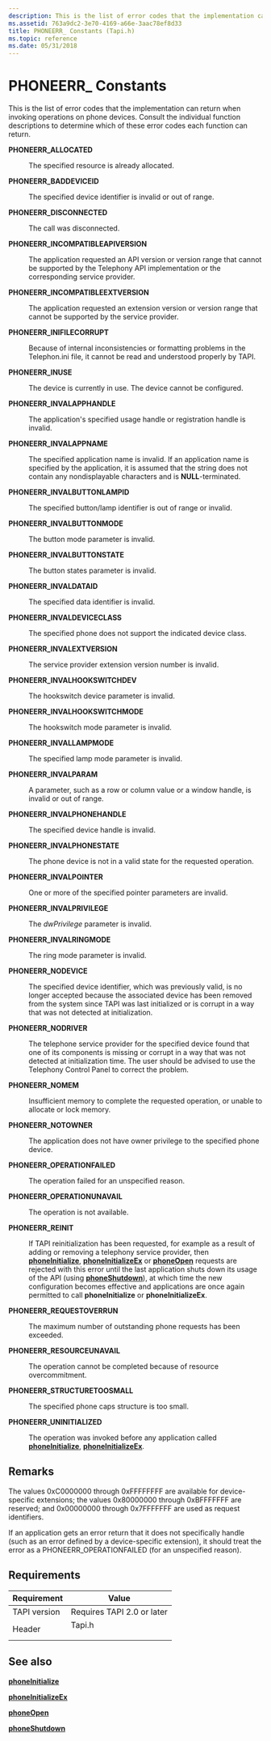 ```yaml
---
description: This is the list of error codes that the implementation can return when invoking operations on phone devices. Consult the individual function descriptions to determine which of these error codes each function can return.
ms.assetid: 763a9dc2-3e70-4169-a66e-3aac78ef8d33
title: PHONEERR_ Constants (Tapi.h)
ms.topic: reference
ms.date: 05/31/2018
---
```


# PHONEERR\_ Constants

This is the list of error codes that the implementation can return when invoking operations on phone devices. Consult the individual function descriptions to determine which of these error codes each function can return.

<dl> <dt>

<span id="PHONEERR_ALLOCATED"></span><span id="phoneerr_allocated"></span>**PHONEERR\_ALLOCATED**
</dt> <dd> <dl> <dt>



The specified resource is already allocated.


</dt> </dl> </dd> <dt>

<span id="PHONEERR_BADDEVICEID"></span><span id="phoneerr_baddeviceid"></span>**PHONEERR\_BADDEVICEID**
</dt> <dd> <dl> <dt>



The specified device identifier is invalid or out of range.


</dt> </dl> </dd> <dt>

<span id="PHONEERR_DISCONNECTED"></span><span id="phoneerr_disconnected"></span>**PHONEERR\_DISCONNECTED**
</dt> <dd> <dl> <dt>



The call was disconnected.


</dt> </dl> </dd> <dt>

<span id="PHONEERR_INCOMPATIBLEAPIVERSION"></span><span id="phoneerr_incompatibleapiversion"></span>**PHONEERR\_INCOMPATIBLEAPIVERSION**
</dt> <dd> <dl> <dt>



The application requested an API version or version range that cannot be supported by the Telephony API implementation or the corresponding service provider.


</dt> </dl> </dd> <dt>

<span id="PHONEERR_INCOMPATIBLEEXTVERSION"></span><span id="phoneerr_incompatibleextversion"></span>**PHONEERR\_INCOMPATIBLEEXTVERSION**
</dt> <dd> <dl> <dt>



The application requested an extension version or version range that cannot be supported by the service provider.


</dt> </dl> </dd> <dt>

<span id="PHONEERR_INIFILECORRUPT"></span><span id="phoneerr_inifilecorrupt"></span>**PHONEERR\_INIFILECORRUPT**
</dt> <dd> <dl> <dt>



Because of internal inconsistencies or formatting problems in the Telephon.ini file, it cannot be read and understood properly by TAPI.


</dt> </dl> </dd> <dt>

<span id="PHONEERR_INUSE"></span><span id="phoneerr_inuse"></span>**PHONEERR\_INUSE**
</dt> <dd> <dl> <dt>



The device is currently in use. The device cannot be configured.


</dt> </dl> </dd> <dt>

<span id="PHONEERR_INVALAPPHANDLE"></span><span id="phoneerr_invalapphandle"></span>**PHONEERR\_INVALAPPHANDLE**
</dt> <dd> <dl> <dt>



The application's specified usage handle or registration handle is invalid.


</dt> </dl> </dd> <dt>

<span id="PHONEERR_INVALAPPNAME"></span><span id="phoneerr_invalappname"></span>**PHONEERR\_INVALAPPNAME**
</dt> <dd> <dl> <dt>



The specified application name is invalid. If an application name is specified by the application, it is assumed that the string does not contain any nondisplayable characters and is **NULL**-terminated.


</dt> </dl> </dd> <dt>

<span id="PHONEERR_INVALBUTTONLAMPID"></span><span id="phoneerr_invalbuttonlampid"></span>**PHONEERR\_INVALBUTTONLAMPID**
</dt> <dd> <dl> <dt>



The specified button/lamp identifier is out of range or invalid.


</dt> </dl> </dd> <dt>

<span id="PHONEERR_INVALBUTTONMODE"></span><span id="phoneerr_invalbuttonmode"></span>**PHONEERR\_INVALBUTTONMODE**
</dt> <dd> <dl> <dt>



The button mode parameter is invalid.


</dt> </dl> </dd> <dt>

<span id="PHONEERR_INVALBUTTONSTATE"></span><span id="phoneerr_invalbuttonstate"></span>**PHONEERR\_INVALBUTTONSTATE**
</dt> <dd> <dl> <dt>



The button states parameter is invalid.


</dt> </dl> </dd> <dt>

<span id="PHONEERR_INVALDATAID"></span><span id="phoneerr_invaldataid"></span>**PHONEERR\_INVALDATAID**
</dt> <dd> <dl> <dt>



The specified data identifier is invalid.


</dt> </dl> </dd> <dt>

<span id="PHONEERR_INVALDEVICECLASS"></span><span id="phoneerr_invaldeviceclass"></span>**PHONEERR\_INVALDEVICECLASS**
</dt> <dd> <dl> <dt>



The specified phone does not support the indicated device class.


</dt> </dl> </dd> <dt>

<span id="PHONEERR_INVALEXTVERSION"></span><span id="phoneerr_invalextversion"></span>**PHONEERR\_INVALEXTVERSION**
</dt> <dd> <dl> <dt>



The service provider extension version number is invalid.


</dt> </dl> </dd> <dt>

<span id="PHONEERR_INVALHOOKSWITCHDEV"></span><span id="phoneerr_invalhookswitchdev"></span>**PHONEERR\_INVALHOOKSWITCHDEV**
</dt> <dd> <dl> <dt>



The hookswitch device parameter is invalid.


</dt> </dl> </dd> <dt>

<span id="PHONEERR_INVALHOOKSWITCHMODE"></span><span id="phoneerr_invalhookswitchmode"></span>**PHONEERR\_INVALHOOKSWITCHMODE**
</dt> <dd> <dl> <dt>



The hookswitch mode parameter is invalid.


</dt> </dl> </dd> <dt>

<span id="PHONEERR_INVALLAMPMODE"></span><span id="phoneerr_invallampmode"></span>**PHONEERR\_INVALLAMPMODE**
</dt> <dd> <dl> <dt>



The specified lamp mode parameter is invalid.


</dt> </dl> </dd> <dt>

<span id="PHONEERR_INVALPARAM"></span><span id="phoneerr_invalparam"></span>**PHONEERR\_INVALPARAM**
</dt> <dd> <dl> <dt>



A parameter, such as a row or column value or a window handle, is invalid or out of range.


</dt> </dl> </dd> <dt>

<span id="PHONEERR_INVALPHONEHANDLE"></span><span id="phoneerr_invalphonehandle"></span>**PHONEERR\_INVALPHONEHANDLE**
</dt> <dd> <dl> <dt>



The specified device handle is invalid.


</dt> </dl> </dd> <dt>

<span id="PHONEERR_INVALPHONESTATE"></span><span id="phoneerr_invalphonestate"></span>**PHONEERR\_INVALPHONESTATE**
</dt> <dd> <dl> <dt>



The phone device is not in a valid state for the requested operation.


</dt> </dl> </dd> <dt>

<span id="PHONEERR_INVALPOINTER"></span><span id="phoneerr_invalpointer"></span>**PHONEERR\_INVALPOINTER**
</dt> <dd> <dl> <dt>



One or more of the specified pointer parameters are invalid.


</dt> </dl> </dd> <dt>

<span id="PHONEERR_INVALPRIVILEGE"></span><span id="phoneerr_invalprivilege"></span>**PHONEERR\_INVALPRIVILEGE**
</dt> <dd> <dl> <dt>



The *dwPrivilege* parameter is invalid.


</dt> </dl> </dd> <dt>

<span id="PHONEERR_INVALRINGMODE"></span><span id="phoneerr_invalringmode"></span>**PHONEERR\_INVALRINGMODE**
</dt> <dd> <dl> <dt>



The ring mode parameter is invalid.


</dt> </dl> </dd> <dt>

<span id="PHONEERR_NODEVICE"></span><span id="phoneerr_nodevice"></span>**PHONEERR\_NODEVICE**
</dt> <dd> <dl> <dt>



The specified device identifier, which was previously valid, is no longer accepted because the associated device has been removed from the system since TAPI was last initialized or is corrupt in a way that was not detected at initialization.


</dt> </dl> </dd> <dt>

<span id="PHONEERR_NODRIVER"></span><span id="phoneerr_nodriver"></span>**PHONEERR\_NODRIVER**
</dt> <dd> <dl> <dt>



The telephone service provider for the specified device found that one of its components is missing or corrupt in a way that was not detected at initialization time. The user should be advised to use the Telephony Control Panel to correct the problem.


</dt> </dl> </dd> <dt>

<span id="PHONEERR_NOMEM"></span><span id="phoneerr_nomem"></span>**PHONEERR\_NOMEM**
</dt> <dd> <dl> <dt>



Insufficient memory to complete the requested operation, or unable to allocate or lock memory.


</dt> </dl> </dd> <dt>

<span id="PHONEERR_NOTOWNER"></span><span id="phoneerr_notowner"></span>**PHONEERR\_NOTOWNER**
</dt> <dd> <dl> <dt>



The application does not have owner privilege to the specified phone device.


</dt> </dl> </dd> <dt>

<span id="PHONEERR_OPERATIONFAILED"></span><span id="phoneerr_operationfailed"></span>**PHONEERR\_OPERATIONFAILED**
</dt> <dd> <dl> <dt>



The operation failed for an unspecified reason.


</dt> </dl> </dd> <dt>

<span id="PHONEERR_OPERATIONUNAVAIL"></span><span id="phoneerr_operationunavail"></span>**PHONEERR\_OPERATIONUNAVAIL**
</dt> <dd> <dl> <dt>



The operation is not available.


</dt> </dl> </dd> <dt>

<span id="PHONEERR_REINIT"></span><span id="phoneerr_reinit"></span>**PHONEERR\_REINIT**
</dt> <dd> <dl> <dt>



If TAPI reinitialization has been requested, for example as a result of adding or removing a telephony service provider, then [**phoneInitialize**](/windows/desktop/api/Tapi/nf-tapi-phoneinitialize), [**phoneInitializeEx**](/windows/desktop/api/Tapi/nf-tapi-phoneinitializeexa) or [**phoneOpen**](/windows/desktop/api/Tapi/nf-tapi-phoneopen) requests are rejected with this error until the last application shuts down its usage of the API (using [**phoneShutdown**](/windows/desktop/api/Tapi/nf-tapi-phoneshutdown)), at which time the new configuration becomes effective and applications are once again permitted to call **phoneInitialize** or **phoneInitializeEx**.


</dt> </dl> </dd> <dt>

<span id="PHONEERR_REQUESTOVERRUN"></span><span id="phoneerr_requestoverrun"></span>**PHONEERR\_REQUESTOVERRUN**
</dt> <dd> <dl> <dt>



The maximum number of outstanding phone requests has been exceeded.


</dt> </dl> </dd> <dt>

<span id="PHONEERR_RESOURCEUNAVAIL"></span><span id="phoneerr_resourceunavail"></span>**PHONEERR\_RESOURCEUNAVAIL**
</dt> <dd> <dl> <dt>



The operation cannot be completed because of resource overcommitment.


</dt> </dl> </dd> <dt>

<span id="PHONEERR_STRUCTURETOOSMALL"></span><span id="phoneerr_structuretoosmall"></span>**PHONEERR\_STRUCTURETOOSMALL**
</dt> <dd> <dl> <dt>



The specified phone caps structure is too small.


</dt> </dl> </dd> <dt>

<span id="PHONEERR_UNINITIALIZED"></span><span id="phoneerr_uninitialized"></span>**PHONEERR\_UNINITIALIZED**
</dt> <dd> <dl> <dt>



The operation was invoked before any application called [**phoneInitialize**](/windows/desktop/api/Tapi/nf-tapi-phoneinitialize), [**phoneInitializeEx**](/windows/desktop/api/Tapi/nf-tapi-phoneinitializeexa).


</dt> </dl> </dd> </dl>

## Remarks

The values 0xC0000000 through 0xFFFFFFFF are available for device-specific extensions; the values 0x80000000 through 0xBFFFFFFF are reserved; and 0x00000000 through 0x7FFFFFFF are used as request identifiers.

If an application gets an error return that it does not specifically handle (such as an error defined by a device-specific extension), it should treat the error as a PHONEERR\_OPERATIONFAILED (for an unspecified reason).

## Requirements



| Requirement | Value |
|-------------------------|-----------------------------------------------------------------------------------|
| TAPI version<br/> | Requires TAPI 2.0 or later<br/>                                             |
| Header<br/>       | <dl> <dt>Tapi.h</dt> </dl> |



## See also

<dl> <dt>

[**phoneInitialize**](/windows/desktop/api/Tapi/nf-tapi-phoneinitialize)
</dt> <dt>

[**phoneInitializeEx**](/windows/desktop/api/Tapi/nf-tapi-phoneinitializeexa)
</dt> <dt>

[**phoneOpen**](/windows/desktop/api/Tapi/nf-tapi-phoneopen)
</dt> <dt>

[**phoneShutdown**](/windows/desktop/api/Tapi/nf-tapi-phoneshutdown)
</dt> </dl>

 

 




